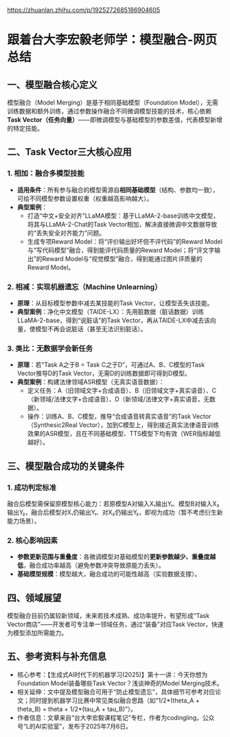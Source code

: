 https://zhuanlan.zhihu.com/p/1925272685186904605


# 跟着台大李宏毅老师学：模型融合-网页总结
## 一、模型融合核心定义
模型融合（Model Merging）是基于相同基础模型（Foundation Model），无需训练数据和额外训练，通过参数操作融合不同微调模型技能的技术，核心依赖**Task Vector（任务向量）**——即微调模型与基础模型的参数差值，代表模型新增的特定技能。


## 二、Task Vector三大核心应用
### 1. 相加：融合多模型技能
- **适用条件**：所有参与融合的模型需源自**相同基础模型**（结构、参数均一致），可给不同模型参数设置权重（权重越高影响越大）。
- **典型案例**：
  - 打造“中文+安全对齐”LLaMA模型：基于LLaMA-2-base训练中文模型，将其与LLaMA-2-Chat的Task Vector相加，解决直接微调中文数据导致的“丢失安全对齐能力”问题。
  - 生成专项Reward Model：将“评价输出好坏但不评代码”的Reward Model与“写代码模型”融合，得到能评代码质量的Reward Model；将“评文字输出”的Reward Model与“视觉模型”融合，得到能通过图片评质量的Reward Model。

### 2. 相减：实现机器遗忘（Machine Unlearning）
- **原理**：从目标模型参数中减去某技能的Task Vector，让模型丢失该技能。
- **典型案例**：净化中文模型（TAIDE-LX）：先用脏数据（脏话数据）训练LLaMA-2-base，得到“说脏话”的Task Vector，再从TAIDE-LX中减去该向量，使模型不再会说脏话（甚至无法识别脏话）。

### 3. 类比：无数据学会新任务
- **原理**：若“Task A之于B = Task C之于D”，可通过A、B、C模型的Task Vector推导D的Task Vector，无需D的训练数据即可得到D模型。
- **典型案例**：构建法律领域ASR模型（无真实语音数据）：
  - 定义任务：A（旧领域文字+合成语音）、B（旧领域文字+真实语音）、C（新领域/法律文字+合成语音）、D（新领域/法律文字+真实语音，无数据）。
  - 操作：训练A、B、C模型，推导“合成语音转真实语音”的Task Vector（Synthesic2Real Vector），加到C模型上，得到接近真实法律语音训练效果的ASR模型，且在不同基础模型、TTS模型下均有效（WER指标越低越好）。


## 三、模型融合成功的关键条件
### 1. 成功判定标准
融合后模型需保留原模型核心能力：若原模型A对输入X₁输出Y₁、模型B对输入X₂输出Y₂，融合后模型对X₁仍输出Y₁、对X₂仍输出Y₂，即视为成功（暂不考虑衍生新能力场景）。

### 2. 核心影响因素
- **参数更新范围与重叠度**：各微调模型对基础模型的**更新参数越少、重叠度越低**，融合成功率越高（避免参数冲突导致原能力丢失）。
- **基础模型规模**：模型越大，融合成功的可能性越高（实验数据支撑）。


## 四、领域展望
模型融合目前仍属较新领域，未来若技术成熟、成功率提升，有望形成“Task Vector商店”——开发者可专注单一领域任务，通过“装备”对应Task Vector，快速为模型添加所需能力。


## 五、参考资料与补充信息
- 核心参考：【生成式AI时代下的机器学习(2025)】第十一讲：今天你想为Foundation Model装备哪些Task Vector？浅谈神奇的Model Merging技术。
- 相关延伸：文中提及模型融合可用于“防止模型遗忘”，具体细节可参考对应论文；同时提到机器学习比赛中常见类似融合思路（如“1/2*(theta_A + theta_B) = theta + 1/2*(tau_A + tau_B)”）。
- 作者信息：文章来自“台大李宏毅课程笔记”专栏，作者为codingling，公众号“L的AI实验室”，发布于2025年7月6日。
